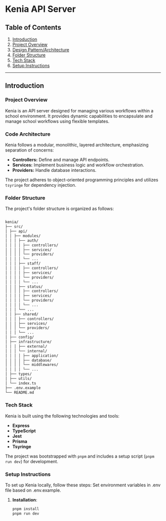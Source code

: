 # Kenia API Server

## Table of Contents

1. [Introduction](#introduction)
2. [Project Overview](#project-overview)
3. [Design Pattern/Architecture](#design-patternarchitecture)
4. [Folder Structure](#folder-structure)
5. [Tech Stack](#tech-stack)
6. [Setup Instructions](#setup-instructions)

---

## Introduction

### Project Overview

Kenia is an API server designed for managing various workflows within a school environment. It provides dynamic capabilities to encapsulate and manage school workflows using flexible templates.

### Code Architecture

Kenia follows a modular, monolithic, layered architecture, emphasizing separation of concerns:

- **Controllers:** Define and manage API endpoints.
- **Services:** Implement business logic and workflow orchestration.
- **Providers:** Handle database interactions.

The project adheres to object-oriented programming principles and utilizes `tsyringe` for dependency injection.

### Folder Structure

The project's folder structure is organized as follows:

```bash

kenia/
├── src/
│ ├── api/
│ │ ├── modules/
│ │ │ ├── auth/
│ │ │ │ ├── controllers/
│ │ │ │ ├── services/
│ │ │ │ └── providers/
│ │ │ │ └── ...
│ │ │ ├── staff/
│ │ │ │ ├── controllers/
│ │ │ │ ├── services/
│ │ │ │ └── providers/
│ │ │ │ └── ...
│ │ │ ├── status/
│ │ │ │ ├── controllers/
│ │ │ │ ├── services/
│ │ │ │ └── providers/
│ │ │ │ └── ...
│ │ │ └── ...
│ │ ├── shared/
│ │ │ ├── controllers/
│ │ │ ├── services/
│ │ │ └── providers/
│ │ │ └── ...
│ ├── config/
│ ├── infrastructure/
│ │ │ ├── external/
│ │ │ └── internal/
│ │ │ │ ├── application/
│ │ │ │ ├── database/
│ │ │ │ └── middlewares/
│ │ │ │ └── ...
│ ├── types/
│ ├── utils/
│ └── index.ts
├── .env.example
└── README.md

```

### Tech Stack

Kenia is built using the following technologies and tools:

- **Express**
- **TypeScript**
- **Jest**
- **Prisma**
- **Tsyringe**

The project was bootstrapped with `pnpm` and includes a setup script (`pnpm run dev`) for development.

### Setup Instructions

To set up Kenia locally, follow these steps:
Set environment variables in .env file based on .env.example.

1. **Installation**:

   ```bash
   pnpm install
   pnpm run dev

   ```

